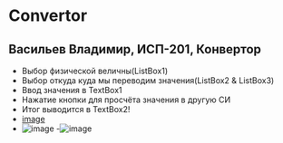 # Convertor
## Васильев Владимир, ИСП-201, Конвертор
- Выбор физической величны(ListBox1)
- Выбор откуда куда мы переводим значения(ListBox2 & ListBox3)
- Ввод значения в TextBox1
- Нажатие кнопки для просчёта значения в другую СИ
- Итог выводится в TextBox2!
- [image](https://user-images.githubusercontent.com/115263126/204076396-2595b7f6-6245-42b8-afa9-b18a5507d2e2.png)
- ![image](https://user-images.githubusercontent.com/115263126/204076420-94bacab9-57f4-4080-b4dd-de174712757c.png)
-![image](https://user-images.githubusercontent.com/115263126/204076440-fe68c7b5-2618-4687-9836-43b871df85d7.png)
